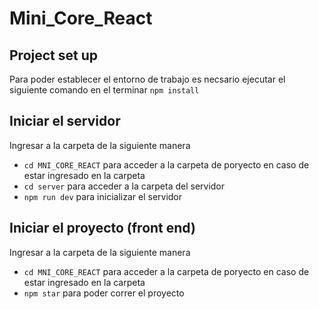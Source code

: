 # Mini_Core_React
## Project set up 
Para poder establecer el entorno de trabajo es necsario ejecutar el siguiente comando en el terminar `npm install`
## Iniciar el servidor 
Ingresar a la carpeta de la siguiente manera
* `cd MNI_CORE_REACT` para acceder a la carpeta de poryecto en caso de estar ingresado en la carpeta
* `cd server` para acceder a la carpeta del servidor
* `npm run dev` para inicializar el servidor

## Iniciar el proyecto (front end)
Ingresar a la carpeta de la siguiente manera
* `cd MNI_CORE_REACT` para acceder a la carpeta de poryecto en caso de estar ingresado en la carpeta
* `npm star` para poder correr el proyecto 
